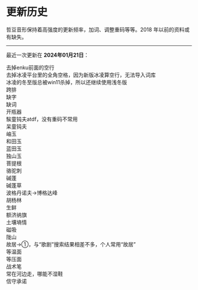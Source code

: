 
# 更新历史

哲豆音形保持着高强度的更新频率，加词、调整重码等等。2018 年以前的资料或有缺失。

*****

最近一次更新在 **2024年01月21日**：

<article>
去掉enku前面的空行<br>
去掉冰凌平台里的全角空格，因为新版冰凌算空行，无法导入词库<br>
冰凌的冬至版总被win11杀掉，所以还继续使用浅冬版<br>
跨排<br>
缺字<br>
缺词<br>
开瓶器<br>
騃童钝夫atdf，没有重码不常用<br>
呆童钝夫<br>
岫玉<br>
和田玉<br>
蓝田玉<br>
独山玉<br>
菩提根<br>
骆驼刺<br>
碱蓬<br>
碱蓬草<br>
波格丹诺夫→博格达峰<br>
胡杨林<br>
生鲜<br>
额济纳旗<br>
土壤墒情<br>
磁吸<br>
陇山<br>
故居→①，与“歌剧”搜索结果相差不多，个人常用“故居”<br>
等温面<br>
等压面<br>
战术笔<br>
常在河边走，哪能不湿鞋<br>
信守承诺<br>
</article>

